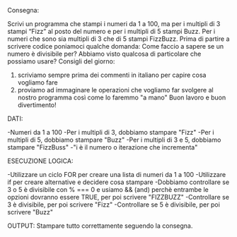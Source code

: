 Consegna:

Scrivi un programma che stampi i numeri da 1 a 100,
ma per i multipli di 3 stampi “Fizz” al posto del numero e per i multipli di 5 stampi Buzz.
Per i numeri che sono sia multipli di 3 che di 5 stampi FizzBuzz.
Prima di partire a scrivere codice poniamoci qualche domanda:
Come faccio a sapere se un numero è divisibile per?
Abbiamo visto qualcosa di particolare che possiamo usare?
Consigli del giorno:
1. scriviamo sempre prima dei commenti in italiano per capire cosa vogliamo fare
2. proviamo ad immaginare le operazioni che vogliamo far svolgere al nostro programma così come lo faremmo "a mano"
Buon lavoro e buon divertimento!

DATI:

-Numeri da 1 a 100
-Per i multipli di 3, dobbiamo stampare "Fizz"
-Per i multipli di 5, dobbiamo stampare "Buzz"
-Per i multipli di 3 e 5, dobbiamo stampare "FizzBuss"
-"i è il numero o iterazione che incrementa"

ESECUZIONE LOGICA:

 -Utilizzare un ciclo FOR per creare una lista di numeri da 1 a 100
 -Utilizzare if per creare alternative e decidere cosa stampare 
 -Dobbiamo controllare se 3 o 5 è divisibile con % === 0 e usiamo && (and) perchè entrambe le opzioni dovranno essere TRUE, per poi scrivere "FIZZBUZZ"
 -Controllare se 3 è divisibile, per poi scrivere "Fizz"
 -Controllare se 5 è divisibile, per poi scrivere "Buzz"




OUTPUT:
Stampare tutto correttamente seguendo la consegna.

